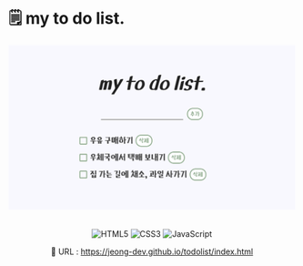 # 🗒️ my to do list.

<div align="center">
  <img src="https://github.com/jeong-dev/todolist/blob/2864438c9d3d5f37014dfe843f4c866431c6b1da/thumbnail.png" width="600"/> <br><br>
  
  ![HTML5](https://img.shields.io/badge/HTML5-E34F26?style=flat-square&logo=HTML5&logoColor=white)
  ![CSS3](https://img.shields.io/badge/CSS3-1572B6?style=flat-square&logo=HTML5&logoColor=white)
  ![JavaScript](https://img.shields.io/badge/JavaScript-F7DF1E?style=flat-square&logo=JavaScript&logoColor=white)
  
  🚩 URL : https://jeong-dev.github.io/todolist/index.html <br>
</div>
